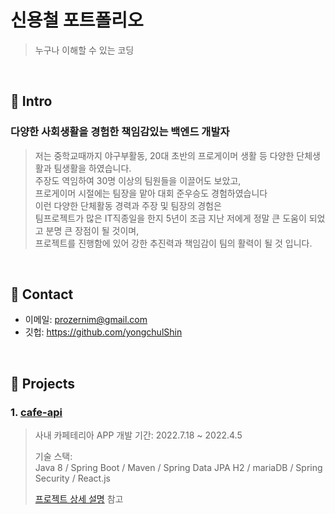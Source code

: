 # 신용철 포트폴리오
>누구나 이해할 수 있는 코딩

</br>

## :pushpin: Intro
### 다양한 사회생활을 경험한 책임감있는 백엔드 개발자
>저는 중학교때까지 야구부활동, 20대 초반의 프로게이머 생활 등 다양한 단체생활과 팀생활을 하였습니다. <br>
주장도 역임하여 30명 이상의 팀원들을 이끌어도 보았고, <br>
프로게이머 시절에는 팀장을 맡아 대회 준우승도 경험하였습니다 <br>
이런 다양한 단체활동 경력과 주장 및 팀장의 경험은 <br>
팀프로젝트가 많은 IT직종일을 한지 5년이 조금 지난 저에게 정말 큰 도움이 되었고 분명 큰 장점이 될 것이며, <br>
프로젝트를 진행함에 있어 강한 추진력과 책임감이 팀의 활력이 될 것 입니다.

</br>

## :pushpin: Contact
- 이메일: prozernim@gmail.com
- 깃헙: https://github.com/yongchulShin

</br>

## :pushpin: Projects
### 1. [cafe-api](https://github.com/yongchulShin/cafeapi)
>사내 카페테리아 APP 
>개발 기간: 2022.7.18 ~ 2022.4.5  
>  
>기술 스택:  
>Java 8 / Spring Boot / Maven / Spring Data JPA 
>H2 / mariaDB / Spring Security / React.js 
>  
>[프로젝트 상세 설명](https://github.com/yongchulShin/cafeapi) 참고

